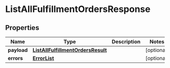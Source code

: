 # ListAllFulfillmentOrdersResponse

## Properties
Name | Type | Description | Notes
------------ | ------------- | ------------- | -------------
**payload** | [**ListAllFulfillmentOrdersResult**](ListAllFulfillmentOrdersResult.md) |  |  [optional]
**errors** | [**ErrorList**](ErrorList.md) |  |  [optional]
